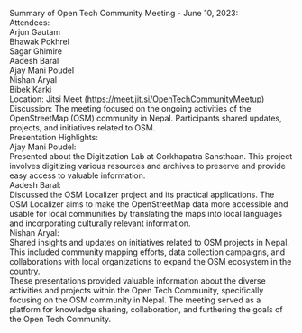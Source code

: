 Summary of Open Tech Community Meeting - June 10, 2023:  
Attendees:  
Arjun Gautam  
Bhawak Pokhrel  
Sagar Ghimire  
Aadesh Baral  
Ajay Mani Poudel  
Nishan Aryal  
Bibek Karki  
Location: Jitsi Meet (https://meet.jit.si/OpenTechCommunityMeetup)  
Discussion: The meeting focused on the ongoing activities of the OpenStreetMap
(OSM) community in Nepal. Participants shared updates, projects, and
initiatives related to OSM.  
Presentation Highlights:  
Ajay Mani Poudel:  
Presented about the Digitization Lab at Gorkhapatra Sansthaan. This project
involves digitizing various resources and archives to preserve and provide
easy access to valuable information.  
Aadesh Baral:  
Discussed the OSM Localizer project and its practical applications. The OSM
Localizer aims to make the OpenStreetMap data more accessible and usable for
local communities by translating the maps into local languages and
incorporating culturally relevant information.  
Nishan Aryal:  
Shared insights and updates on initiatives related to OSM projects in Nepal.
This included community mapping efforts, data collection campaigns, and
collaborations with local organizations to expand the OSM ecosystem in the
country.  
These presentations provided valuable information about the diverse activities
and projects within the Open Tech Community, specifically focusing on the OSM
community in Nepal. The meeting served as a platform for knowledge sharing,
collaboration, and furthering the goals of the Open Tech Community.

